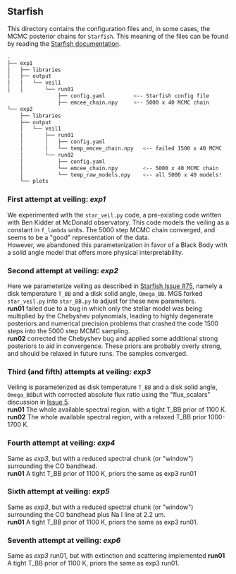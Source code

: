 ## Starfish

This directory contains the configuration files and, in some cases, the MCMC posterior chains for `Starfish`.  This meaning of the files can be found by reading the [Starfish documentation](http://iancze.github.io/Starfish/current/index.html).

```bash
.
├── exp1
│   ├── libraries
│   ├── output
│   │   └── veil1
│   │       └── run01
                ├── config.yaml         <-- Starfish config file
                ├── emcee_chain.npy     <-- 5000 x 40 MCMC chain
└── exp2
    ├── libraries
    ├── output
    │   └── veil1
    │       ├── run01
    │       │   ├── config.yaml
    │       │   └── temp_emcee_chain.npy   <-- failed 1500 x 40 MCMC
    │       └── run02
    │           ├── config.yaml
    │           └── emcee_chain.npy        <-- 5000 x 40 MCMC chain
    │           └── temp_raw_models.npy    <-- all 5000 x 40 models!
    └── plots
```

### First attempt at veiling: *exp1*

We experimented with the `star_veil.py` code, a pre-existing code written with Ben Kidder at McDonald observatory.  This code models the veiling as a constant in `f_lambda` units.  The 5000 step MCMC chain converged, and seems to be a "good" representation of the data.  
However, we abandoned this parameterization in favor of a Black Body with a solid angle model that offers more physical interpretability.

### Second attempt at veiling: *exp2*
Here we parameterize veiling as described in [Starfish Issue #75](https://github.com/iancze/Starfish/issues/75), namely a disk temperature `T_BB` and a disk solid angle, `Omega_BB`.  MGS forked `star_veil.py` into `star_BB.py` to adjust for these new parameters.  
**run01** failed due to a bug in which only the stellar model was being multiplied by the Chebyshev polynomials, leading to highly degenerate posteriors and numerical precision problems that crashed the code 1500 steps into the 5000 step MCMC sampling.  
**run02** corrected the Chebyshev bug and applied some additional strong posteriors to aid in convergence.  These priors are probably overly strong, and should be relaxed in future runs.  The samples converged.

### Third (and fifth) attempts at veiling: *exp3*
Veiling is parameterized as disk temperature `T_BB` and a disk solid angle, `Omega_BB`but with corrected absolute flux ratio using the "flux_scalars" discussion in [Issue 5](https://github.com/BrownDwarf/protostars/issues/5).   
**run01** The whole available spectral region, with a tight T_BB prior of 1100 K.  
**run02** The whole available spectral region, with a relaxed T_BB prior 1000-1700 K.  

### Fourth attempt at veiling: *exp4*
Same as *exp3*, but with a reduced spectral chunk (or "window") surrounding the CO bandhead.  
**run01** A tight T_BB prior of 1100 K, priors the same as exp3 run01  

### Sixth attempt at veiling: *exp5*
Same as *exp3*, but with a reduced spectral chunk (or "window") surrounding the CO bandhead plus Na I line at 2.2 um.   
**run01** A tight T_BB prior of 1100 K, priors the same as exp3 run01.  

### Seventh attempt at veiling: *exp6*
Same as *exp3* run01, but with extinction and scattering implemented
**run01** A tight T_BB prior of 1100 K, priors the same as exp3 run01.  
